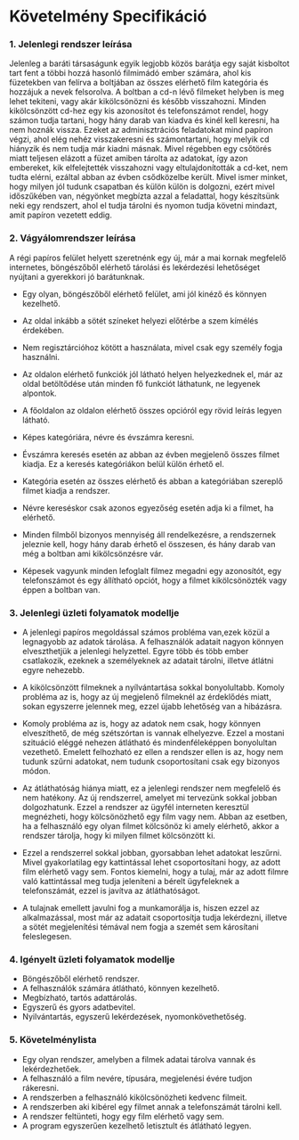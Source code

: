 # Követelmény Specifikáció

### 1. Jelenlegi rendszer leírása

Jelenleg a baráti társaságunk egyik legjobb közös barátja egy saját kisboltot
tart fent a többi hozzá hasonló filmimádó ember számára, ahol kis füzetekben
van felírva a boltjában az összes elérhető film kategória és hozzájuk a
nevek felsorolva. A boltban a cd-n lévő filmeket helyben is meg lehet tekiteni,
vagy akár kikölcsönözni és később visszahozni. Minden kikölcsönzött cd-hez
egy kis azonosítot és telefonszámot rendel, hogy számon tudja tartani,
hogy hány darab van kiadva és kinél kell keresni, ha nem hoznák vissza.
Ezeket az adminisztrációs feladatokat mind papíron végzi, ahol elég nehéz
visszakeresni és számontartani, hogy melyik cd hiányzik és nem tudja már
kiadni másnak. Mivel régebben egy csőtörés miatt teljesen elázott a füzet
amiben tárolta az adatokat, így azon embereket, kik elfelejtették visszahozni
vagy eltulajdonították a cd-ket, nem tudta elérni, ezáltal abban az évben
csődközelbe került. Mivel ismer minket, hogy milyen jól tudunk csapatban és külön
külön is dolgozni, ezért mivel időszűkében van, négyönket megbízta azzal
a feladattal, hogy készítsünk neki egy rendszert, ahol el tudja tárolni
és nyomon tudja követni mindazt, amit papíron vezetett eddig.

### 2. Vágyálomrendszer leírása

A régi papíros felület helyett szeretnénk egy új, már a mai kornak megfelelő
internetes, böngészőből elérhető tárolási és lekérdezési lehetőséget nyújtani
a gyerekkori jó barátunknak.

* Egy olyan, böngészőből elérhető felület, ami jól kinéző és könnyen kezelhető.

* Az oldal inkább a sötét színeket helyezi előtérbe a szem kímélés érdekében.

* Nem regisztárcióhoz kötött a használata, mivel csak egy személy fogja használni.

* Az oldalon elérhető funkciók jól látható helyen helyezkednek el, már az
oldal betöltődése után minden fő funkciót láthatunk, ne legyenek alpontok.

* A főoldalon az oldalon elérhető összes opcióról egy rövid leírás legyen látható.

* Képes kategóriára, névre és évszámra keresni.

* Évszámra keresés esetén az abban az évben megjelenő összes filmet kiadja.
Ez a keresés kategóriákon belül külön érhető el.

* Kategória esetén az összes elérhető és abban a kategóriában szereplő filmet kiadja a rendszer.

* Névre kereséskor csak azonos egyezőség esetén adja ki a filmet, ha elérhető.

* Minden filmből bizonyos mennyiség áll rendelkezésre, a rendszernek jeleznie
kell, hogy hány darab érhető el összesen, és hány darab van még a boltban
ami kikölcsönzésre vár.

* Képesek vagyunk minden lefoglalt filmez megadni egy azonosítót, egy
telefonszámot és egy állítható opciót, hogy a filmet kikölcsönözték
vagy éppen a boltban van.

### 3. Jelenlegi üzleti folyamatok modellje

* A jelenlegi papíros megoldással számos probléma van,ezek közül a legnagyobb az adatok tárolása.
A felhasználók adatait nagyon könnyen elveszthetjük a jelenlegi helyzettel.
Egyre több és több ember csatlakozik, ezeknek a személyeknek az adatait tárolni,
illetve átlátni egyre nehezebb. 

* A kikölcsönzött filmeknek a nyílvántartása sokkal bonyolultabb.
Komoly probléma az is, hogy az új megjelenő filmeknél az érdeklődés miatt,
sokan egyszerre jelennek meg, ezzel újabb lehetőség van a hibázásra.

* Komoly probléma az is, hogy az adatok nem csak, hogy könnyen elveszíthető,
de még szétszórtan is vannak elhelyezve. Ezzel a mostani szituáció eléggé nehezen
átlátható és mindenféleképpen bonyolultan vezethető. Emelett felhozható ez ellen a rendszer ellen is
az, hogy nem tudunk szűrni adatokat, nem tudunk csoportosítani csak egy bizonyos módon.

* Az átláthatóság hiánya miatt, ez a jelenlegi rendszer nem megfelelő és nem hatékony.
Az új rendszerrel, amelyet mi tervezünk sokkal jobban dolgozhatunk.
Ezzel a rendszer az ügyfél interneten keresztül megnézheti, hogy kölcsönözhető egy film vagy nem.
Abban az esetben, ha a felhasználó egy olyan filmet kölcsönöz ki amely elérhető,
akkor a rendszer tárolja, hogy ki milyen filmet kölcsönzött ki.

* Ezzel a rendszerrel sokkal jobban, gyorsabban lehet adatokat leszűrni. Mivel
gyakorlatilag egy kattintással lehet csoportosítani hogy, az adott film
elérhető vagy sem. Fontos kiemelni, hogy a tulaj, már az adott filmre való kattintással
meg tudja jeleníteni a bérelt ügyfeleknek a telefonszámát, ezzel is javítva az átláthatóságot.

* A tulajnak emellett javulni fog a munkamorálja is, hiszen ezzel az 
alkalmazással, most már az adatait csoportosítja tudja lekérdezni, illetve
a sötét megjelenítési témával nem fogja a szemét sem károsítani feleslegesen. 
   

### 4. Igényelt üzleti folyamatok modellje

* Böngészőből elérhető rendszer.
* A felhasználók számára átlátható, könnyen kezelhető.
* Megbízható, tartós adattárolás.
* Egyszerű és gyors adatbevitel.
* Nyilvántartás, egyszerű lekérdezések, nyomonkövethetőség.

### 5. Követelménylista

* Egy olyan rendszer, amelyben a filmek adatai tárolva vannak és lekérdezhetőek.
* A felhasználó a film nevére, típusára, megjelenési évére tudjon rákeresni.
* A rendszerben a felhasználó kikölcsönözheti kedvenc filmeit.
* A rendszerben aki kibérel egy filmet annak a telefonszámát tárolni kell.
* A rendszer feltünteti, hogy egy film elérhető vagy sem.
* A program egyszerűen kezelhető letisztult és átlátható legyen.
   